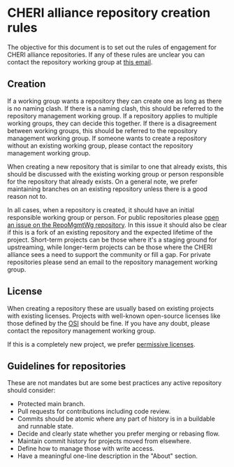# CHERI alliance repository creation rules

The objective for this document is to set out the rules of engagement for CHERI alliance repositories.
If any of these rules are unclear you can contact the repository working group at [this email](mailto:wg-repo-mgmt@cheri-alliance.org).

## Creation

If a working group wants a repository they can create one as long as there is no naming clash.
If there is a naming clash, this should be referred to the repository management working group.
If a repository applies to multiple working groups, they can decide this together.
If there is a disagreement between working groups, this should be referred to the repository management working group.
If someone wants to create a repository without an existing working group, please contact the repository management working group.

When creating a new repository that is similar to one that already exists, this should be discussed with the existing working group or person responsible for the repository that already exists.
On a general note, we prefer maintaining branches on an existing repository unless there is a good reason not to.

In all cases, when a repository is created, it should have an initial responsible working group or person.
For public repositories please [open an issue on the RepoMgmtWg repository](https://github.com/CHERI-Alliance/RepoMgmtWG/issues/new?template=01_REPO_REQ.yml).
In this issue it should also be clear if this is a fork of an existing repository and the expected lifetime of the project.
Short-term projects can be those where it's a staging ground for upstreaming, while longer-term projects can be those where the CHERI alliance sees a need to support the community or fill a gap.
For private repositories please send an email to the repository management working group.

## License

When creating a repository these are usually based on existing projects with existing licenses.
Projects with well-known open-source licenses like those defined by the [OSI](https://opensource.org/licenses?categories=popular-strong-community) should be fine.
If you have any doubt, please contact the repository management working group.

If this is a completely new project, we prefer [permissive licenses](https://en.wikipedia.org/wiki/Permissive_software_license).

## Guidelines for repositories

These are not mandates but are some best practices any active repository should consider:
- Protected main branch.
- Pull requests for contributions including code review.
- Commits should be atomic where any part of history is in a buildable and runnable state.
- Decide and clearly state whether you prefer merging or rebasing flow.
- Maintain commit history for projects moved from elsewhere.
- Define how to manage those with write access.
- Have a meaningful one-line description in the "About" section.

